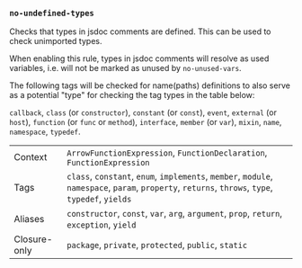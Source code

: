 ### `no-undefined-types`

Checks that types in jsdoc comments are defined. This can be used to check
unimported types.

When enabling this rule, types in jsdoc comments will resolve as used
variables, i.e. will not be marked as unused by `no-unused-vars`.

The following tags will be checked for name(paths) definitions to also serve
as a potential "type" for checking the tag types in the table below:

`callback`, `class` (or `constructor`), `constant` (or `const`), `event`, `external` (or `host`), `function` (or `func` or `method`), `interface`, `member` (or `var`), `mixin`, `name`, `namespace`, `typedef`.

|||
|---|---|
|Context|`ArrowFunctionExpression`, `FunctionDeclaration`, `FunctionExpression`|
|Tags|`class`, `constant`, `enum`, `implements`, `member`, `module`, `namespace`, `param`, `property`, `returns`, `throws`, `type`, `typedef`, `yields`|
|Aliases|`constructor`, `const`, `var`, `arg`, `argument`, `prop`, `return`, `exception`, `yield`|
|Closure-only|`package`, `private`, `protected`, `public`, `static`|

<!-- assertions noUndefinedTypes -->
